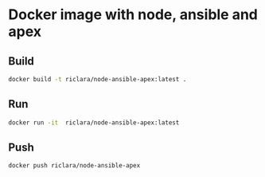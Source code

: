 # Docker image with node, ansible and apex

## Build
```sh
docker build -t riclara/node-ansible-apex:latest .
```

## Run
```sh
docker run -it  riclara/node-ansible-apex:latest
```

## Push
```sh
docker push riclara/node-ansible-apex
```